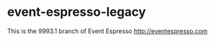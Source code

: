 event-espresso-legacy
=====================

This is the 9993.1 branch of Event Espresso
http://eventespresso.com